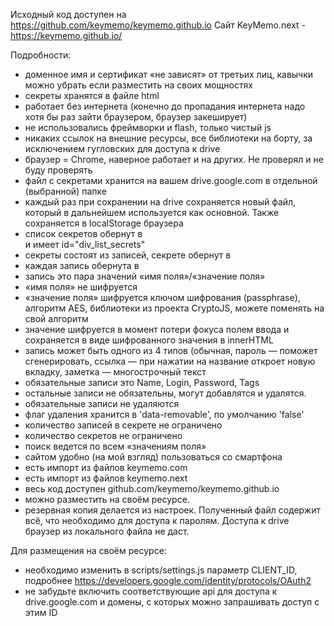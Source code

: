 Исходный код доступен на https://github.com/keymemo/keymemo.github.io
Сайт KeyMemo.next - https://keymemo.github.io/

Подробности:
- доменное имя и сертификат «не зависят» от третьих лиц, кавычки можно убрать если разместить на своих мощностях
- секреты хранятся в файле html
- работает без интернета (конечно до пропадания интернета надо хотя бы раз зайти браузером, браузер закеширует)
- не использовались фреймворки и flash, только чистый js
- никаких ссылок на внешние ресурсы, все библиотеки на борту, за исключением гугловских для доступа к drive
- браузер = Chrome, наверное работает и на других. Не проверял и не буду проверять
- файл с секретами хранится на вашем drive.google.com в отдельной (выбранной) папке
- каждый раз при сохранении на drive сохраняется новый файл, который в дальнейшем используется как основной. Также сохраняется в localStorage браузера
- список секретов обернут в <div></div> и имеет id="div_list_secrets" 
- секреты состоят из записей, секрете обернут в <div></div>
- каждая запись обернута в <div></div>
- запись это пара значений «имя поля»/«значение поля»
- «имя поля» не шифруется
- «значение поля» шифруется ключом шифрования (passphrase), алгоритм AES, библиотеки из проекта CryptoJS, можете поменять на свой алгоритм
- значение шифруется в момент потери фокуса полем ввода и сохраняется в виде шифрованного значения в innerHTML
- запись может быть одного из 4 типов (обычная, пароль — поможет сгенерировать, ссылка — при нажатии на название откроет новую вкладку, заметка — многострочный текст
- обязательные записи это Name, Login, Password, Tags
- остальные записи не обязательны, могут добавлятся и удалятся.
- обязательные записи не удаляются
- флаг удаления хранится в 'data-removable', по умолчанию 'false'
- количество записей в секрете не ограничено
- количество секретов не ограничено
- поиск ведется по всем «значениям поля»
- сайтом удобно (на мой взгляд) пользоваться со смартфона
- есть импорт из файлов keymemo.com
- есть импорт из файлов keymemo.next
- весь код доступен github.com/keymemo/keymemo.github.io
- можно разместить на своём ресурсе.
- резервная копия делается из настроек. Полученный файл содержит всё, что необходимо для доступа к паролям. Доступа к drive браузер из локального файла не даст.

Для размещения на своём ресурсе:
- необходимо изменить в scripts/settings.js параметр CLIENT_ID, подробнее https://developers.google.com/identity/protocols/OAuth2
- не забудьте включить соответствующие api для доступа к drive.google.com и домены, с которых можно запрашивать доступ с этим ID


